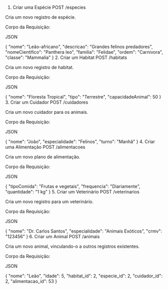 1. Criar uma Espécie
POST /especies

Cria um novo registro de espécie.

Corpo da Requisição:

JSON

{
  "nome": "Leão-africano",
  "descricao": "Grandes felinos predadores",
  "nomeCientifico": "Panthera leo",
  "familia": "Felidae",
  "ordem": "Carnivora",
  "classe": "Mammalia"
}
2. Criar um Habitat
POST /habitats

Cria um novo registro de habitat.

Corpo da Requisição:

JSON

{
  "nome": "Floresta Tropical",
  "tipo": "Terrestre",
  "capacidadeAnimal": 50
}
3. Criar um Cuidador
POST /cuidadores

Cria um novo cuidador para os animais.

Corpo da Requisição:

JSON

{
  "nome": "João",
  "especialidade": "Felinos",
  "turno": "Manhã"
}
4. Criar uma Alimentação
POST /alimentacoes

Cria um novo plano de alimentação.

Corpo da Requisição:

JSON

{
  "tipoComida": "Frutas e vegetais",
  "frequencia": "Diariamente",
  "quantidade": "1 kg"
}
5. Criar um Veterinário
POST /veterinarios

Cria um novo registro para um veterinário.

Corpo da Requisição:

JSON

{
  "nome": "Dr. Carlos Santos",
  "especialidade": "Animais Exóticos",
  "crmv": "123456"
}
6. Criar um Animal
POST /animais

Cria um novo animal, vinculando-o a outros registros existentes.

Corpo da Requisição:

JSON

{
    "nome": "Leão",
    "idade": 5,
    "habitat_id": 2,
    "especie_id": 2,
    "cuidador_id": 2,
    "alimentacao_id": 53
}
